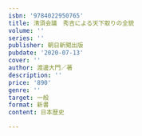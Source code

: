 ```yaml
---
isbn: '9784022950765'
title: 清須会議　秀吉による天下取りの全貌
volume: ''
series: ''
publisher: 朝日新聞出版
pubdate: '2020-07-13'
cover: ''
author: 渡邊大門／著
description: ''
price: '890'
genre: ''
target: 一般
format: 新書
content: 日本歴史

---
```

